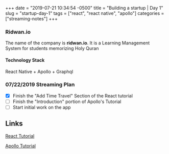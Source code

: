 +++
date = "2019-07-21 10:34:54 -0500"
title = "Building a startup | Day 1"
slug = "startup-day-1"
tags = ["react", "react native", "apollo"]
categories = ["streaming-notes"]
+++

### Ridwan.io

The name of the company is **ridwan.io**. It is a Learning Management System for students memorizing Holy Quran

#### Technology Stack

React Native + Apollo + Graphql

### 07/22/2019 Streaming Plan

- [x] Finish the "Add Time Travel" Section of the React tutorial
- [ ] Finish the "Introduction" portion of Apollo's Tutorial
- [ ] Start initial work on the app

## Links

[React Tutorial](https://reactjs.org/tutorial/tutorial.html#adding-time-travel)

[Apollo Tutorial](https://www.apollographql.com/docs/tutorial/introduction/)
